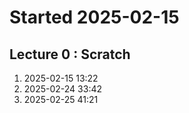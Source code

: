 # Started 2025-02-15
## Lecture 0 : Scratch
1. 2025-02-15 13:22
2. 2025-02-24 33:42
3. 2025-02-25 41:21
